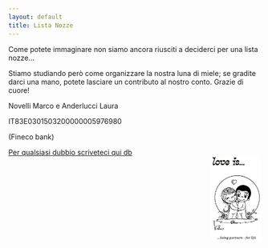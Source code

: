 ```yaml
---
layout: default
title: Lista Nozze
---
```


Come potete immaginare non siamo ancora riusciti a deciderci per una lista nozze...

Stiamo studiando però come organizzare la nostra luna di miele; se gradite darci una mano, potete lasciare un contributo al nostro conto. Grazie di cuore!

Novelli Marco e Anderlucci Laura

IT83E0301503200000005976980

(Fineco bank)

<footer>
<a href="/Contatti/simple_form.html">Per qualsiasi dubbio scriveteci qui db</a>
</footer>

<img align="right" src="/Contatti/loveis.jpeg" width="100"> 
